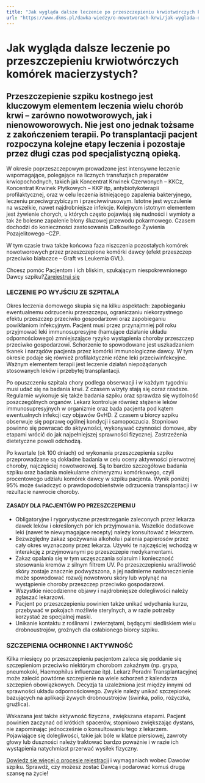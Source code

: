 ```yaml
---
title: "Jak wygląda dalsze leczenie po przeszczepieniu krwiotwórczych komórek macierzystych? "
url: "https://www.dkms.pl/dawka-wiedzy/o-nowotworach-krwi/jak-wyglada-dalsze-leczenie-po-przeszczepieniu-krwiotworczych-komorek-macierzystych"
---
```


# Jak wygląda dalsze leczenie po przeszczepieniu krwiotwórczych komórek macierzystych? 

## Przeszczepienie szpiku kostnego jest kluczowym elementem leczenia wielu chorób krwi – zarówno nowotworowych, jak i nienowoworowych. Nie jest ono jednak tożsame z zakończeniem terapii. Po transplantacji pacjent rozpoczyna kolejne etapy leczenia i pozostaje przez długi czas pod specjalistyczną opieką.

W okresie poprzeszczepowym prowadzone jest intensywne leczenie wspomagające, polegające na licznych transfuzjach preparatów krwiopochodnych, takich jak Koncentrat Krwinek Czerwonych – KKCz, Koncentrat Krwinek Płytkowych – KKP itp, antybiotykoterapii profilaktycznej, oraz w celu leczenia istniejącego zapalenia bakteryjnego, leczeniu przeciwgrzybiczym i przeciwwirusowym. Istotne jest wyczulenie na wszelkie, nawet najdrobniejsze infekcje. Kolejnycm istotnym elementem jest żywienie chorych, u których często pojawiają się nudności i wymioty a tak że bolesne zapalenie błony śluzowej przewodu pokarmowego. Czasem dochodzi do konieczności zastosowania Całkowitego Żywienia Pozajelitowego –CŻP.


W tym czasie trwa także końcowa faza niszczenia pozostałych komórek nowotworowych przez przeszczepione komórki dawcy (efekt przeszczep przeciwko białaczce – Graft vs Leukemia GVL).


Chcesz pomóc Pacjentom i ich bliskim, szukającym niespokrewnionego Dawcy szpiku?[Zarejestruj się](/zarejestruj-sie-teraz "Zarejestruj sie teraz")
### LECZENIE PO WYJŚCIU ZE SZPITALA


Okres leczenia domowego skupia się na kilku aspektach: zapobieganiu ewentualnemu odrzuceniu przeszczepu, ograniczaniu niekorzystnego efektu przeszczep przeciwko gospodarzowi oraz zapobieganiu powikłaniom infekcyjnym. Pacjent musi przez przynajmniej pół roku przyjmować leki immunosupresyjne (hamujące działanie układu odpornościowego) zmniejszające ryzyko wystąpienia choroby przeszczep przeciwko gospodarzowi. Schorzenie to spowodowane jest uszkadzaniem tkanek i narządów pacjenta przez komórki immunologiczne dawcy. W tym okresie podaje się również profilaktycznie różne leki przeciwinfekcyjne. Ważnym elementem terapii jest leczenie działań niepożądanych stosowanych leków i przebytej transplantacji.


Po opuszczeniu szpitala chory podlega obserwacji i w każdym tygodniu musi udać się na badania krwi. Z czasem wizyty stają się coraz rzadsze. Regularnie wykonuje się także badania szpiku oraz sprawdza się wydolność poszczególnych organów. Lekarz kontroluje również stężenie leków immunosupresyjnych w organizmie oraz bada pacjenta pod kątem ewentualnych infekcji czy objawów GvHD. Z czasem u biorcy szpiku obserwuje się poprawę ogólnej kondycji i samopoczucia. Stopniowo powinno się powracać do aktywności, wykonywać czynności domowe, aby etapami wrócić do jak najpełniejszej sprawności fizycznej. Zastrzeżenia dietetyczne powoli odchodzą.


Po kwartale (ok 100 dniach) od wykonania przeszczepienia szpiku przeprowadzane są dokładne badania w celu oceny aktywności pierwotnej choroby, najczęściej nowotworowej. Są to bardzo szczegółowe badania szpiku oraz badania molekularne chimeryzmu komórkowego, czyli procentowego udziału komórek dawcy w szpiku pacjenta. Wynik poniżej 95% może świadczyć o prawdopodobieństwie odrzucenia transplantacji i w rezultacie nawrocie choroby.


#### ZASADY DLA PACJENTÓW PO PRZESZCZEPIENIU


* Obligatoryjne i rygorystyczne przestrzeganie zaleconych przez lekarza dawek leków i określonych pór ich przyjmowania. Wszelkie dodatkowe leki (nawet te niewymagające recepty) należy konsultować z lekarzem.
* Bezwzględny zakaz spożywania alkoholu i palenia papierosów przez cały okres wyznaczony przez lekarza. Używki te najczęściej wchodzą w interakcję z przyjmowanymi po przeszczepie medykamentami.
* Zakaz opalania się w tym uczęszczania solaruim i konieczność stosowania kremów z silnym filtrem UV. Po przeszczepieniu wrażliwość skóry zostaje znacznie podwyższona, a jej nadmierne nasłonecznienie może spowodować rozwój nowotworu skóry lub wpłynąć na wystąpienie choroby przeszczep przeciwko gospodarzowi.
* Wszystkie niecodzienne objawy i najdrobniejsze dolegliwości należy zgłaszać lekarzowi.
* Pacjent po przeszczepieniu powinien także unikać wdychania kurzu, przebywać w pokojach możliwie sterylnych, a w razie potrzeby korzystać ze specjalnej maski.
* Unikanie kontaktu z roślinami i zwierzętami, będącymi siedliskiem wielu drobnoustrojów, groźnych dla osłabionego biorcy szpiku.


### SZCZEPIENIA OCHRONNE I AKTYWNOŚĆ


Kilka miesięcy po przeszczepieniu pacjentom zaleca się poddanie się szczepieniom przeciwko niektórym chorobom zakaźnym (np. grypa, pneumokoki, Haemophilus influenzae itp). Lekarz Poradni Transplantacyjnej może zalecić powtórne szczepienie na wiele schorzeń z kalendarza szczepień obowiązkowych. Decyzja ta uzależniona jest między innymi od sprawności układu odpornościowego. Zwykle należy unikać szczepionek bazujących na aplikacji żywych drobnoustrojów (świnka, polio, różyczka, gruźlica). 


Wskazana jest także aktywność fizyczna, zwiększana etapami. Pacjent powinien zaczynać od krótkich spacerów, stopniowo zwiększając dystans, nie zapominając jednocześnie o konsultowaniu tego z lekarzem. Pojawiające się dolegliwości, takie jak bóle w klatce piersiowej, zawroty głowy lub duszności należy traktować bardzo poważnie i w razie ich wystąpienia natychmiast przerwać wysiłek fizyczny.


[Dowiedz się więcej o procesie rejestracji](https://www.dkms.pl/dawka-wiedzy/o-rejestracji) i wymaganiach wobec Dawców szpiku. Sprawdź, czy możesz zostać Dawcą i podarować komuś drugą szansę na życie!



